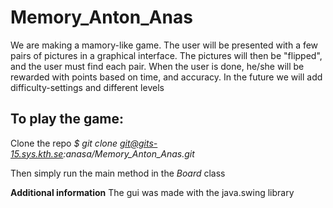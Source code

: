 # Memory_Anton_Anas
We are making a mamory-like game. The user will be presented with a few 
pairs of pictures in a graphical interface. The pictures will then be 
"flipped", and the user must find each pair. When the user is done, 
he/she will be rewarded with points based on time, and accuracy. In the 
future we will add difficulty-settings and different levels


## To play the game:
Clone the repo
*$ git clone git@gits-15.sys.kth.se:anasa/Memory_Anton_Anas.git*

Then simply run the main method in the *Board* class

**Additional information**
The gui was made with the java.swing library
